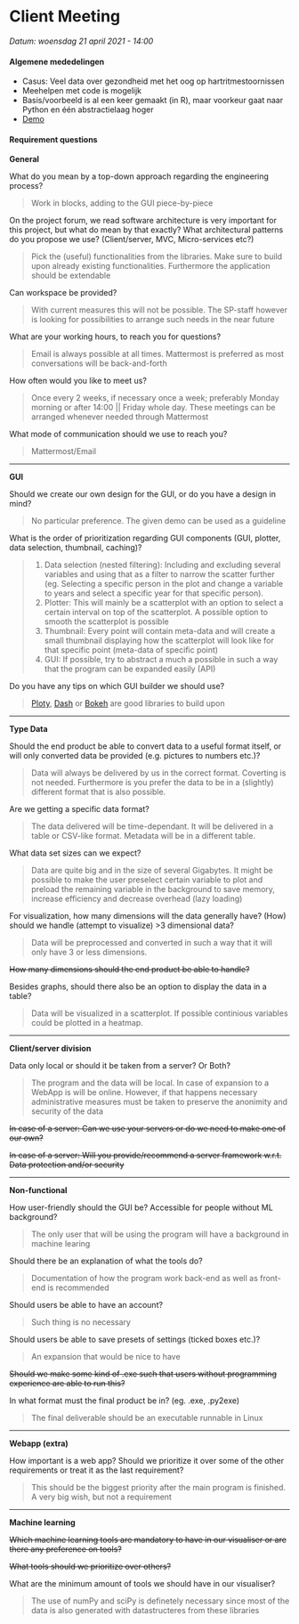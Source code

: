 <h1>Client Meeting</h1>

*Datum: woensdag 21 april 2021 - 14:00*

<h4>Algemene mededelingen</h4>

- Casus: Veel data over gezondheid met het oog op hartritmestoornissen
- Meehelpen met code is mogelijk
- Basis/voorbeeld is al een keer gemaakt (in R), maar voorkeur gaat naar Python en één abstractielaag hoger
- [Demo](https://heartpr.shinyapps.io/tsne_pcas_removed/)


<h4>Requirement questions</h4>

**General**

What do you mean by a top-down approach regarding the engineering process?
> Work in blocks, adding to the GUI piece-by-piece

On the project forum, we read software architecture is very important for this project, but what do mean by that exactly?
What architectural patterns do you propose we use? (Client/server, MVC, Micro-services etc?)
> Pick the (useful) functionalities from the libraries. Make sure to build upon already existing functionalities. Furthermore the application should be extendable 

Can workspace be provided?
> With current measures this will not be possible. The SP-staff however is looking for possibilities to arrange such needs in the near future

What are your working hours, to reach you for questions?
> Email is always possible at all times. Mattermost is preferred as most conversations will be back-and-forth

How often would you like to meet us?
> Once every 2 weeks, if necessary once a week; preferably Monday morning or after 14:00 || Friday whole day. These meetings can be arranged whenever needed through Mattermost

What mode of communication should we use to reach you?
> Mattermost/Email

---
**GUI**

Should we create our own design for the GUI, or do you have a design in mind?
> No particular preference. The given demo can be used as a guideline

What is the order of prioritization regarding GUI components (GUI, plotter, data selection, thumbnail, caching)?
> 1. Data selection (nested filtering): Including and excluding several variables and using that as a filter to narrow the scatter further (eg. Selecting a specific person in the plot and change a variable to years and select a specific year for that specific person).
> 2. Plotter: This will mainly be a scatterplot with an option to select a certain interval on top of the scatterplot. A possible option to smooth the scatterplot is possible
> 3. Thumbnail: Every point will contain meta-data and will create a small thumbnail displaying how the scatterplot will look like for that specific point (meta-data of specific point)
> 4. GUI: If possible, try to abstract a much a possible in such a way that the program can be expanded easily (API)

Do you have any tips on which GUI builder we should use?
> [Ploty](https://plotly.com/), [Dash](https://dash.plotly.com/introduction) or [Bokeh](https://bokeh.org/) are good libraries to build upon

---
**Type Data**

Should the end product be able to convert data to a useful format itself, or will only converted data be provided (e.g. pictures to numbers etc.)?
> Data will always be delivered by us in the correct format. Coverting is not needed. Furthermore is you prefer the data to be in a (slightly) different format that is also possible.

Are we getting a specific data format?
> The data delivered will be time-dependant. It will be delivered in a table or CSV-like format. Metadata will be in a different table.

What data set sizes can we expect? 
> Data are quite big and in the size of several Gigabytes. It might be possible to make the user preselect certain variable to plot and preload the remaining variable in the background to save memory, increase efficiency and decrease overhead (lazy loading)

For visualization, how many dimensions will the data generally have? 
(How) should we handle (attempt to visualize) >3 dimensional data?
> Data will be preprocessed and converted in such a way that it will only have 3 or less dimensions.

~~How many dimensions should the end product be able to handle?~~

Besides graphs, should there also be an option to display the data in a table?
> Data will be visualized in a scatterplot. If possible continious variables could be plotted in a heatmap.


---
**Client/server division**

Data only local or should it be taken from a server? Or Both?
> The program and the data will be local. In case of expansion to a WebApp is will be online. However, if that happens necessary administrative measures must be taken to preserve the anonimity and security of the data

~~In case of a server: Can we use your servers or do we need to make one of our own?~~

~~In case of a server: Will you provide/recommend a server framework w.r.t. Data protection and/or security~~

---
**Non-functional**

How user-friendly should the GUI be? Accessible for people without ML background?
> The only user that will be using the program will have a background in machine learing

Should there be an explanation of what the tools do?
> Documentation of how the program work back-end as well as front-end is recommended

Should users be able to have an account?
> Such thing is no necessary

Should users be able to save presets of settings (ticked boxes etc.)?
> An expansion that would be nice to have

~~Should we make some kind of .exe such that users without programming experience are able to run this?~~

In what format must the final product be in? (eg. .exe, .py2exe)
> The final deliverable should be an executable runnable in Linux

---
**Webapp (extra)**

How important is a web app?
Should we prioritize it over some of the other requirements or treat it as the last requirement?
> This should be the biggest priority after the main program is finished. A very big wish, but not a requirement

---
**Machine learning**

~~Which machine learning tools are mandatory to have in our visualiser or are there any preference on tools?~~

~~What tools should we prioritize over others?~~

What are the minimum amount of tools we should have in our visualiser?
> The use of numPy and sciPy is definetely necessary since most of the data is also generated with datastructeres from these libraries


